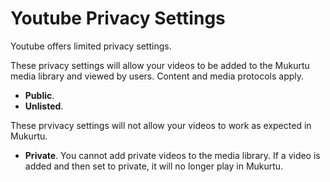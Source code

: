 # Youtube Privacy Settings

Youtube offers limited privacy settings.

These privacy settings will allow your videos to be added to the Mukurtu media library and viewed by users. Content and media protocols apply.
- **Public**.
- **Unlisted**.


These prvivacy settings will not allow your videos to work as expected in Mukurtu.
- **Private**. You cannot add private videos to the media library. If a video is added and then set to private, it will no longer play in Mukurtu. 
